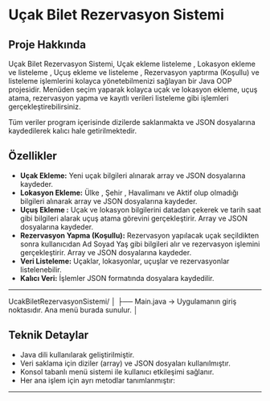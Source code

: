 # Uçak Bilet Rezervasyon Sistemi

## Proje Hakkında

Uçak Bilet Rezervasyon Sistemi, Uçak ekleme listeleme , Lokasyon ekleme ve listeleme , Uçuş ekleme ve listeleme , Rezervasyon yaptırma (Koşullu) ve listeleme işlemlerini kolayca yönetebilmenizi sağlayan bir Java OOP projesidir. Menüden seçim yaparak kolayca uçak ve lokasyon ekleme, uçuş atama, rezervasyon yapma ve kayıtlı verileri listeleme gibi işlemleri gerçekleştirebilirsiniz.

Tüm veriler program içerisinde dizilerde saklanmakta ve JSON dosyalarına kaydedilerek kalıcı hale getirilmektedir.


## Özellikler

- **Uçak Ekleme:** Yeni uçak bilgileri alınarak array ve JSON dosyalarına kaydeder.
- **Lokasyon Ekleme:** Ülke , Şehir , Havalimanı ve Aktif olup olmadığı bilgileri alınarak array ve JSON dosyalarına kaydeder.
- **Uçuş Ekleme :** Uçak ve lokasyon bilgilerini datadan çekerek ve tarih saat gibi bilgileri alarak uçuş atama görevini gerçekleştirir. Array ve JSON dosyalarına kaydeder.
- **Rezervasyon Yapma (Koşullu):** Rezervasyon yapılacak uçak seçildikten sonra kullanıcıdan Ad Soyad Yaş gibi bilgileri alır ve rezervasyon işlemini gerçekleştirir. Array ve JSON dosyalarına kaydeder.
- **Veri Listeleme:** Uçaklar, lokasyonlar, uçuşlar ve rezervasyonlar listelenebilir.
- **Kalıcı Veri:** İşlemler JSON formatında dosyalara kaydedilir.

---

UcakBiletRezervasyonSistemi/
│
├── Main.java                   → Uygulamanın giriş noktasıdır. Ana menü burada sunulur.
│




## Teknik Detaylar

- Java dili kullanılarak geliştirilmiştir.
- Veri saklama için diziler (array) ve JSON dosyaları kullanılmıştır.
- Konsol tabanlı menü sistemi ile kullanıcı etkileşimi sağlanır.
- Her ana işlem için ayrı metodlar tanımlanmıştır:

---
